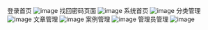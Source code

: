 登录首页
![image](https://user-images.githubusercontent.com/100503542/165268310-4ae20e77-194b-474b-885e-e22323a74f55.png)
找回密码页面
![image](https://user-images.githubusercontent.com/100503542/165268398-6485dce4-9241-476e-aefc-c5683e515836.png)
系统首页
![image](https://user-images.githubusercontent.com/100503542/165268725-2060dd77-1358-4c5f-8cae-e3ce88321482.png)
分类管理
![image](https://user-images.githubusercontent.com/100503542/165268817-7d7e50f6-b859-4c9d-86f4-60dd3f4ff43b.png)
文章管理
![image](https://user-images.githubusercontent.com/100503542/165268946-4be7b76c-5750-4421-8f26-8e900b16d82c.png)
案例管理
![image](https://user-images.githubusercontent.com/100503542/165269007-b686db5f-747d-49d8-97a6-e713cbe49098.png)
管理员管理
![image](https://user-images.githubusercontent.com/100503542/165269271-75be3267-5a7d-4403-ac46-b9127c8d37e2.png)
